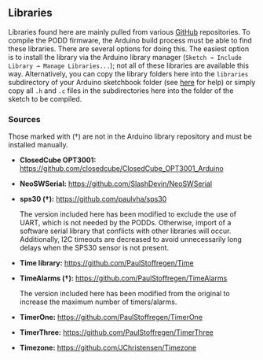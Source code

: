 ## Libraries

Libraries found here are mainly pulled from various [GitHub](https://github.com) repositories.  To compile the PODD firmware, the Arduino build process must be able to find these libraries.  There are several options for doing this.  The easiest option is to install the library via the Arduino library manager (`Sketch → Include Library → Manage Libraries...`); not all of these libraries are available this way.  Alternatively, you can copy the library folders here into the `libraries` subdirectory of your Arduino sketchbook folder (see [here](https://www.arduino.cc/en/Guide/Libraries) for help) or simply copy all `.h` and `.c` files in the subdirectories here into the folder of the sketch to be compiled.


### Sources
Those marked with (†) are not in the Arduino library repository and must be installed manually.
- **ClosedCube OPT3001:**
  <https://github.com/closedcube/ClosedCube_OPT3001_Arduino>
- **NeoSWSerial:**
  <https://github.com/SlashDevin/NeoSWSerial>
- **sps30 (†):**
  <https://github.com/paulvha/sps30>

  The version included here has been modified to exclude the use of UART, which is not needed by the PODDs.  Otherwise, import of a software serial library that conflicts with other libraries will occur.  Additionally, I2C timeouts are decreased to avoid unnecessarily long delays when the SPS30 sensor is not present.
- **Time library:**
  <https://github.com/PaulStoffregen/Time>
- **TimeAlarms (†):**
  <https://github.com/PaulStoffregen/TimeAlarms>

  The version included here has been modified from the original to increase the maximum number of timers/alarms.
- **TimerOne:**
  <https://github.com/PaulStoffregen/TimerOne>
- **TimerThree:**
  <https://github.com/PaulStoffregen/TimerThree>
- **Timezone:**
  <https://github.com/JChristensen/Timezone>

